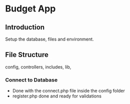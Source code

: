 # Budget App
## Introduction
Setup the database, files and environment. 
## File Structure
config, controllers, includes, lib, 
### Connect to Database
- Done with the connect.php file inside the config folder
- register.php done and ready for validations

